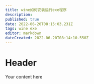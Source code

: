 ```yaml
---
title: wine如何安装运行exe程序
description: 
published: true
date: 2022-06-20T08:15:03.231Z
tags: wine exe
editor: markdown
dateCreated: 2022-06-20T08:14:10.550Z
---
```


# Header
Your content here